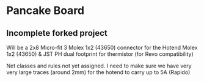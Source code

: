 # Pancake Board

## Incomplete forked project

Will be a 2x8 Micro-fit 3
Molex 1x2 (43650) connector for the Hotend
Molex 1x2 (43650) & JST PH dual footprint for thermistor (for Revo compatibility)

Net classes and rules not yet assigned. I need to make sure we have very very large traces (around 2mm) for the hotend to carry up to 5A (Rapido)